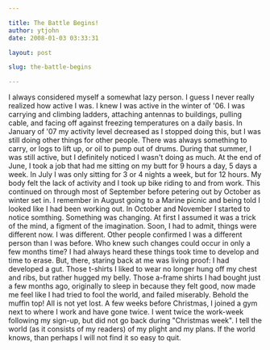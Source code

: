 ```yaml
---

title: The Battle Begins!
author: ytjohn
date: 2008-01-03 03:33:31

layout: post

slug: the-battle-begins

---
```

I always considered myself a somewhat lazy person.  I guess I never really realized how active I was.  I knew I was active in the winter of '06.  I was carrying and climbing ladders, attaching antennas to buildings, pulling cable, and facing off against freezing temperatures on a daily basis.  In January of '07 my activity level decreased as I stopped doing this, but I was still doing other things for other people.  There was always something to carry, or logs to lift up, or oil to pump out of drums.  During that summer, I was still active, but I definitely noticed I wasn't doing as much.
At the end of June, I took a job that had me sitting on my butt for 9 hours a day, 5 days a week.  In July I was only sitting for 3 or 4 nights a week, but for 12 hours.  My body felt the lack of activity and I took up bike riding to and from work.  This continued on through most of September before petering out by October as winter set in.  I remember in August going to a Marine picnic and being told I looked like I had been working out.
In October and November I started to notice somthing.  Something was changing.  At first I assumed it was a trick of the mind, a figment of the imagination.  Soon, I had to admit, things were different now.  I was different.  Other people confirmed I was a different person than I was before.
Who knew such changes could occur in only a few months time?  I had always heard these things took time to develop and time to erase.  But, there, staring back at me was living proof:  I had developed a gut.  Those t-shirts I liked to wear no longer hung off my chest and ribs, but rather hugged my belly.  Those a-frame shirts I had bought just a few months ago, originally to sleep in because they felt good, now made me feel like I had tried to fool the world, and failed miserably.  Behold the muffin top!
All is not yet lost.  A few weeks before Christmas, I joined a gym next to where I work and have gone twice.  I went twice the work-week following my sign-up, but did not go back during "Christmas week".  I tell the world (as it consists of my readers) of my plight and my plans.  If the world knows, than perhaps I will not find it so easy to quit.
